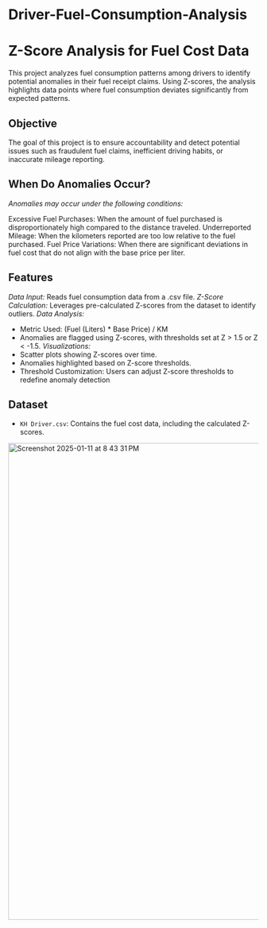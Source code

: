 # Driver-Fuel-Consumption-Analysis
# Z-Score Analysis for Fuel Cost Data

This project analyzes fuel consumption patterns among drivers to identify potential anomalies in their fuel receipt claims. Using Z-scores, the analysis highlights data points where fuel consumption deviates significantly from expected patterns.

## Objective
The goal of this project is to ensure accountability and detect potential issues such as fraudulent fuel claims, inefficient driving habits, or inaccurate mileage reporting.

## When Do Anomalies Occur?
*Anomalies may occur under the following conditions:*

Excessive Fuel Purchases: When the amount of fuel purchased is disproportionately high compared to the distance traveled.
Underreported Mileage: When the kilometers reported are too low relative to the fuel purchased.
Fuel Price Variations: When there are significant deviations in fuel cost that do not align with the base price per liter.


## Features
*Data Input:* Reads fuel consumption data from a .csv file.
*Z-Score Calculation:* Leverages pre-calculated Z-scores from the dataset to identify outliers.
*Data Analysis:*
- Metric Used: (Fuel (Liters) * Base Price) / KM
- Anomalies are flagged using Z-scores, with thresholds set at Z > 1.5 or Z < -1.5.
*Visualizations:*
- Scatter plots showing Z-scores over time.
- Anomalies highlighted based on Z-score thresholds.
- Threshold Customization: Users can adjust Z-score thresholds to redefine anomaly detection

## Dataset
- `KH Driver.csv`: Contains the fuel cost data, including the calculated Z-scores.
<img width="960" alt="Screenshot 2025-01-11 at 8 43 31 PM" src="https://github.com/user-attachments/assets/43476062-5e3d-416e-b060-a6b3fa5225c2" />
